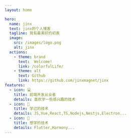 ```yaml
---
layout: home

hero:
  name: jinx
  text: jinx的个人博客
  tagline: 我有最美好的初衷
  image:
    src: /images/logo.png
    alt: jinx
  actions:
    - theme: brand
      text:  Welcome!
      link: /colorfulLife/
    - theme: alt
      text: Github
      link: https://github.com/jinxmagnet/jinx
features:
  - icon: ‍💻‍
    title: 前端开发从业者
    details: 喜欢学一些感兴趣的技术
  - icon: 🌟
    title: 学过的技术
    details: JS,Vue,React,TS,Nodejs,Nestjs,Electron...
  - icon: 🔋
    title: 想学的技术
    details: Flutter,Harmony...
---
```

<home/>